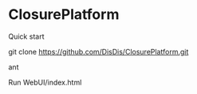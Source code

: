 ClosurePlatform
===============

Quick start

git clone https://github.com/DisDis/ClosurePlatform.git

ant

Run WebUI/index.html
